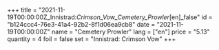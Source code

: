 +++
title = "2021-11-19T00:00:00Z_Innistrad:_Crimson_Vow_Cemetery_Prowler_[en]_false"
id = "b124ccc4-76e3-41a4-92b2-8f1d06ea9cb8"
date = "2021-11-19T00:00:00Z"
name = "Cemetery Prowler"
lang = ["en"]
price = "5.13"
quantity = 4
foil = false
set = "Innistrad: Crimson Vow"
+++
